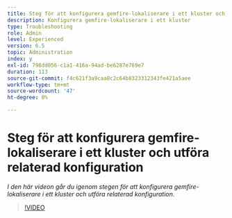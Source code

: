 ```yaml
---
title: Steg för att konfigurera gemfire-lokaliserare i ett kluster och utföra relaterad konfiguration
description: Konfigurera gemfire-lokaliserare i ett kluster
type: Troubleshooting
role: Admin
level: Experienced
version: 6.5
topic: Administration
index: y
exl-id: 798dd056-c1a1-416a-94ad-be6287e769e7
duration: 113
source-git-commit: f4c621f3a9caa8c2c64b8323312343fe421a5aee
workflow-type: tm+mt
source-wordcount: '47'
ht-degree: 0%

---
```


# Steg för att konfigurera gemfire-lokaliserare i ett kluster och utföra relaterad konfiguration

*I den här videon går du igenom stegen för att konfigurera gemfire-lokaliserare i ett kluster och utföra relaterad konfiguration.*

>[!VIDEO](https://video.tv.adobe.com/v/335544?quality=12&learn=on)

